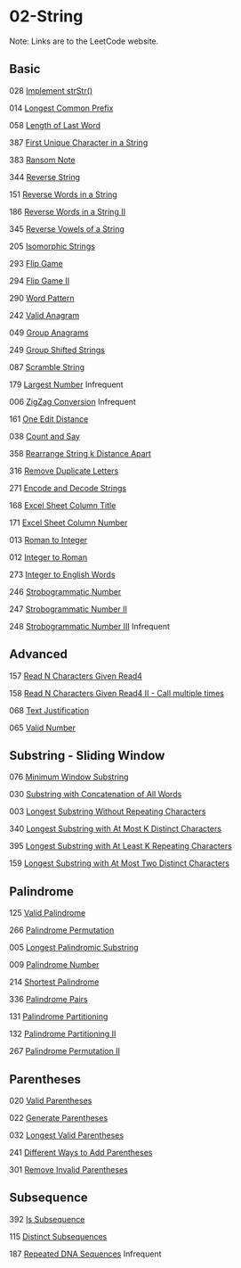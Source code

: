 # 02-String
Note: Links are to the LeetCode website.
## Basic

028 [Implement strStr()](https://leetcode.com/problems/implement-strstr/description/)

014 [Longest Common Prefix](https://leetcode.com/problems/longest-common-prefix/description/)

058 [Length of Last Word](https://leetcode.com/problems/length-of-last-word/description/)

387 [First Unique Character in a String](https://leetcode.com/problems/first-unique-character-in-a-string/description/)

383 [Ransom Note](https://leetcode.com/problems/ransom-note/description/)

344 [Reverse String](https://leetcode.com/problems/reverse-string/description/)

151 [Reverse Words in a String](https://leetcode.com/problems/reverse-words-in-a-string/description/)

186 [Reverse Words in a String II](https://leetcode.com/problems/reverse-words-in-a-string-ii/description/)

345 [Reverse Vowels of a String](https://leetcode.com/problems/reverse-vowels-of-a-string/description/)

205 [Isomorphic Strings](https://leetcode.com/problems/isomorphic-strings/description/)

293 [Flip Game](https://leetcode.com/problems/flip-game/description/)

294 [Flip Game II](https://leetcode.com/problems/flip-game-ii/description/)

290 [Word Pattern](https://leetcode.com/problems/word-pattern/description/)

242 [Valid Anagram](https://leetcode.com/problems/valid-anagram/description/)

049 [Group Anagrams](https://leetcode.com/problems/group-anagrams/description/)

249 [Group Shifted Strings](https://leetcode.com/problems/group-shifted-strings/description/)

087 [Scramble String](https://leetcode.com/problems/scramble-string/description/)

179 [Largest Number](https://leetcode.com/problems/largest-number/description/) Infrequent

006 [ZigZag Conversion](https://leetcode.com/problems/zigzag-conversion/description/) Infrequent

161 [One Edit Distance](https://leetcode.com/problems/one-edit-distance/)

038 [Count and Say](https://leetcode.com/problems/count-and-say/description/)

358 [Rearrange String k Distance Apart](https://leetcode.com/problems/rearrange-string-k-distance-apart/description/)

316 [Remove Duplicate Letters](https://leetcode.com/problems/remove-duplicate-letters/description/)

271 [Encode and Decode Strings](https://leetcode.com/problems/encode-and-decode-strings/description/)

168 [Excel Sheet Column Title](https://leetcode.com/problems/excel-sheet-column-title/description/)

171 [Excel Sheet Column Number](https://leetcode.com/problems/excel-sheet-column-number/description/)

013 [Roman to Integer](https://leetcode.com/problems/roman-to-integer/description/)

012 [Integer to Roman](https://leetcode.com/problems/integer-to-roman/description/)

273 [Integer to English Words](https://leetcode.com/problems/integer-to-english-words/description/)

246 [Strobogrammatic Number](https://leetcode.com/problems/strobogrammatic-number/description/)

247 [Strobogrammatic Number II](https://leetcode.com/problems/strobogrammatic-number-ii/description/)

248 [Strobogrammatic Number III](https://leetcode.com/problems/strobogrammatic-number-iii/description/) Infrequent

## Advanced

157 [Read N Characters Given Read4](https://leetcode.com/problems/read-n-characters-given-read4/description/)

158 [Read N Characters Given Read4 II - Call multiple times](https://leetcode.com/problems/read-n-characters-given-read04-ii-call-multiple-times/description/)

068 [Text Justification](https://leetcode.com/problems/text-justification/description/)

065 [Valid Number](https://leetcode.com/problems/valid-number/description/)

## Substring - Sliding Window

076 [Minimum Window Substring](https://leetcode.com/problems/minimum-window-substring/description/)

030 [Substring with Concatenation of All Words](https://leetcode.com/problems/substring-with-concatenation-of-all-words/description/)

003 [Longest Substring Without Repeating Characters](https://leetcode.com/problems/longest-substring-without-repeating-characters/description/)

340 [Longest Substring with At Most K Distinct Characters](https://leetcode.com/problems/longest-substring-with-at-most-k-distinct-characters/description/)

395 [Longest Substring with At Least K Repeating Characters](https://leetcode.com/problems/longest-substring-with-at-least-k-repeating-characters/description/)

159 [Longest Substring with At Most Two Distinct Characters](https://leetcode.com/problems/longest-substring-with-at-most-two-distinct-characters/description/)

## Palindrome

125 [Valid Palindrome](https://leetcode.com/problems/valid-palindrome/description/)

266 [Palindrome Permutation](https://leetcode.com/problems/palindrome-permutation/description/)

005 [Longest Palindromic Substring](https://leetcode.com/problems/longest-palindromic-substring/description/)

009 [Palindrome Number](https://leetcode.com/problems/palindrome-number/description/)

214 [Shortest Palindrome](https://leetcode.com/problems/shortest-palindrome/description/)

336 [Palindrome Pairs](https://leetcode.com/problems/palindrome-pairs/description/)

131 [Palindrome Partitioning](https://leetcode.com/problems/palindrome-partitioning/description/)

132 [Palindrome Partitioning II](https://leetcode.com/problems/palindrome-partitioning-ii/description/)

267 [Palindrome Permutation II](https://leetcode.com/problems/palindrome-permutation-ii/description/)

## Parentheses

020 [Valid Parentheses](https://leetcode.com/problems/valid-parentheses/description/)

022 [Generate Parentheses](https://leetcode.com/problems/generate-parentheses/description/)

032 [Longest Valid Parentheses](https://leetcode.com/problems/longest-valid-parentheses/description/)

241 [Different Ways to Add Parentheses](https://leetcode.com/problems/different-ways-to-add-parentheses/description/)

301 [Remove Invalid Parentheses](https://leetcode.com/problems/remove-invalid-parentheses/description/)

## Subsequence

392 [Is Subsequence](https://leetcode.com/problems/is-subsequence/description/)

115 [Distinct Subsequences](https://leetcode.com/problems/distinct-subsequences/description/)

187 [Repeated DNA Sequences](https://leetcode.com/problems/repeated-dna-sequences/description/) Infrequent

